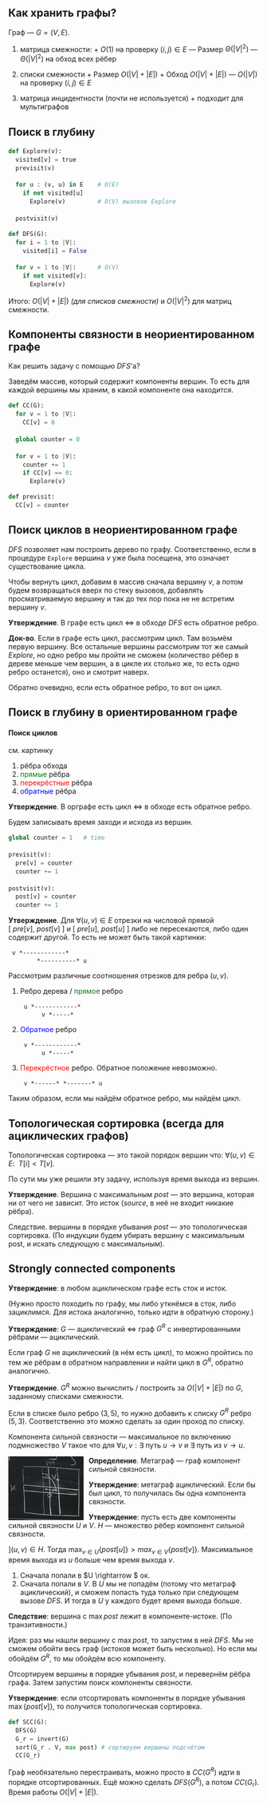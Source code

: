 ## Как хранить графы?

Граф — $G=(V, E)$.

1. матрица смежности:
    \+ $O(1)$ на проверку $(i, j) \in E$
    — Размер $\Theta(|V|^2)$
    — $\Theta(|V|^2)$ на обход всех рёбер

2. списки смежности
   \+ Размер $O(|V| + |E|)$
   \+ Обход  $O(|V| + |E|)$
   — $O(|V|)$ на проверку $(i, j) \in E$

3. матрица инцидентности (почти не используется)
   \+ подходит для мультиграфов


## Поиск в глубину

```python
def Explore(v):
  visited[v] = true
  previsit(v)

  for u : (v, u) in E    # O(E)
    if not visited[u]
      Explore(v)         # O(V) вызовов Explore

  postvisit(v)
```


```python
def DFS(G):
  for i = 1 to |V|:
    visited[i] = False

  for v = 1 to |V|:      # O(V)
    if not visited[v]:
      Explore(v)
```

Итого: $O(|V| + |E|)$ _(для списков смежности)_ и $O(|V|^2)$ для матриц смежности.


## Компоненты связности в неориентированном графе

Как решить задачу с помощью $DFS$'a?

Заведём массив, который содержит компоненты вершин. То есть для каждой вершины мы храним, в какой компоненте она находится.

```python
def CC(G):
  for v = 1 to |V|:
    CC[v] = 0

  global counter = 0

  for v = 1 to |V|:
    counter += 1
    if CC[v] == 0:
      Explore(v)
```

```python
def previsit:
  CC[v] = counter
```

## Поиск циклов в неориентированном графе

$DFS$ позволяет нам построить дерево по графу. Соответственно, если в процедуре `Explore` вершина $v$ уже была посещена, это означает существование цикла.

Чтобы вернуть цикл, добавим в массив сначала вершину $v$, а потом будем возвращаться вверх по стеку вызовов, добавлять просматриваемую вершину и так до тех пор пока не не встретим вершину $v$.

**Утверждение**. В графе есть цикл $\Leftrightarrow$ в обходе $DFS$ есть обратное ребро.

**Док-во**. Если в графе есть цикл, рассмотрим цикл. Там возьмём первую вершину. Все остальные вершины рассмотрим тот же самый $Explore$, но одно ребро мы пройти не сможем (количество рёбер в дереве меньше чем вершин, а в цикле их столько же, то есть одно ребро останется), оно и смотрит наверх.

Обратно очевидно, если есть обратное ребро, то вот он цикл.


## Поиск в глубину в ориентированном графе

#### Поиск циклов

см. картинку

1. рёбра обхода
2. <span style="color:green">прямые</span> рёбра
3. <span style="color:red">перекрёстные</span> рёбра
4. <span style="color:blue">обратные</span> рёбра

**Утверждение**. В орграфе есть цикл $\Leftrightarrow$ в обходе есть обратное ребро.

Будем записывать время заходи и исхода из вершин.

```python
global counter = 1   # time

previsit(v):
  pre[v] = counter
  counter += 1

postvisit(v):
  post[v] = counter
  counter += 1
```

**Утверждение**. Для $\forall  (u, v) \in E$ отрезки на числовой прямой $[\ pre[v],\ post[v]\ ]$ и $[\ pre[u],\ post[u]\ ]$ либо не пересекаются, либо один содержит другой. То есть не может быть такой картинки:

```
 v *------------*
        *----------* u
```

Рассмотрим различные соотношения отрезков для ребра $(u, v)$.

1. Ребро дерева / <span style="color:green">прямое</span> ребро
    ```
     u *------------*
          v *-----*
    ```

2. <span style="color:blue">Обратное</span> ребро
    ```
     v *------------*
          u *-----*
    ```

3. <span style="color:red">Перекрёстное</span> ребро. Обратное положение невозможно.
    ```
     v *------* *-------* u
    ```

Таким образом, если мы найдём обратное ребро, мы найдём цикл.


## Топологическая сортировка (всегда для ациклических графов)

Топологическая сортировка — это такой порядок вершин что: $\forall (u,v) \in E:\ \ T[i] < T[v]$.

По сути мы уже решили эту задачу, используя время выхода из вершин.

**Утверждение**. Вершина с максимальным $post$ — это вершина, которая ни от чего не зависит. Это исток (_source_, в неё не входит никакие рёбра).

Следствие. вершины в порядке убывания $post$ — это топологическая сортировка. (По индукции будем убирать вершину с максимальным post, и искать следующую с максимальным).


## Strongly connected components

**Утверждение**: в любом ациклическом графе есть сток и исток.

(Нужно просто походить по графу, мы либо уткнёмся в сток, либо зациклимся. Для истока аналогично, только идти в обратную сторону.)

**Утверждение**: $G$ — ациклический $\Leftrightarrow$ граф $G^R$ с инвертированными рёбрами — ациклический.

Если граф $G$ не ациклический (в нём есть цикл), то можно пройтись по тем же рёбрам в обратном направлении и найти цикл в $G^R$, обратно аналогично.

**Утверждение**. $G^R$ можно вычислить / построить за $O(|V| + |E|)$ по $G$, заданному списками смежности.

Если в списке было ребро $(3, 5)$, то нужно добавить к списку $G^R$ ребро $(5, 3)$. Соответственно это можно сделать за один проход по списку.

Компонента сильной связности — максимальное по включению подмножество $V$ такое что для $\forall u, v: \exists$ путь $u \rightarrow v$ и $\exists$ путь из $v \rightarrow u$.

<img src="img_test1.jpg" style="width: 30%; float:left; margin-right: 10px">

**Определение**. Метаграф — граф компонент сильной связности.

**Утверждение**: метаграф ациклический. Если бы был цикл, то получилась бы одна компонента связности.

**Утверждение**: пусть есть две компоненты сильной связности $U$ и $V$. $H$ — множество рёбер компонент сильной связности.


$] (u, v) \in H$. Тогда $\max_{v \in U}{\{post[u]\}} > max_{v \in V}{\{post[v]\}}$. Максимальное время выхода из $u$ больше чем время выхода $v$.

1. Сначала попали в $U \rightarrow $ ок.
2. Сначала попали в $V$. В $U$ мы не попадём (потому что метаграф ациклический), и сможем попасть туда только при следующем вызове $DFS$. И тогда в $U$ у каждого будет время выхода больше.

**Следствие**: вершина с $\max post$ лежит в компоненте-истоке. (По транзитивности.)

Идея: раз мы нашли вершину с $\max post$, то запустим в ней $DFS$. Мы не сможем обойти весь граф (истоков может быть несколько). Но если мы обойдём $G^R$, то мы обойдём всю компоненту.

Отсортируем вершины в порядке убывания $post$, и перевернём рёбра графа. Затем запустим поиск компоненты связности.

**Утверждение**: если отсортировать компоненты в порядке убывания $\max \{ post[v] \}$, то получится топологическая сортировка.

```python
def SCC(G):
  DFS(G)
  G_r = invert(G)
  sort(G_r . V, max post) # сортируем вершины подсчётом
  СС(G_r)
```

Граф необязательно перестраивать, можно просто в $CC(G^R)$ идти в порядке отсортированных. Ещё можно сделать $DFS(G^R)$, а потом $CC(G_r)$. Время работы $O(|V| + |E|)$.

